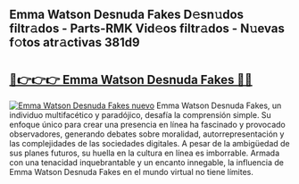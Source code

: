 ## Emma Watson Desnuda Fakes D𝚎sn𝚞dos filtr𝚊dos - Parts-RMK Vid𝚎os filtr𝚊dos - N𝚞evas f𝚘tos atr𝚊ctivas 381d9

# <h2><a href="http://mb4a8c.tromn.icu/?c=Emma+Watson+Desnuda+Fakes">🔗👉👉👉 Emma Watson Desnuda Fakes 🔗🔗</a></h2>

[![Emma Watson Desnuda Fakes nuevo](https://i.imgur.com/pEAQMta.gif)](http://mb4a8c.tromn.icu/?c=Emma+Watson+Desnuda+Fakes)
Emma Watson Desnuda Fakes, un individuo multifacético y paradójico, desafía la comprensión simple. Su enfoque único para crear una presencia en línea ha fascinado y provocado observadores, generando debates sobre moralidad, autorrepresentación y las complejidades de las sociedades digitales. A pesar de la ambigüedad de sus planes futuros, su huella en la cultura en línea es imborrable. Armada con una tenacidad inquebrantable y un encanto innegable, la influencia de Emma Watson Desnuda Fakes en el mundo virtual no tiene límites.
